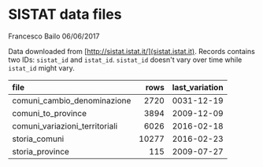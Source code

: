 SISTAT data files
================
Francesco Bailo
06/06/2017

Data downloaded from [http://sistat.istat.it/](sistat.istat.it). Records contains two IDs: `sistat_id` and `istat_id`. `sistat_id` doesn't vary over time while `istat_id` might vary.

| file                             |   rows| last\_variation |
|:---------------------------------|------:|:----------------|
| comuni\_cambio\_denominazione    |   2720| 0031-12-19      |
| comuni\_to\_province             |   3894| 2009-12-09      |
| comuni\_variazioni\_territoriali |   6026| 2016-02-18      |
| storia\_comuni                   |  10277| 2016-02-23      |
| storia\_province                 |    115| 2009-07-27      |
